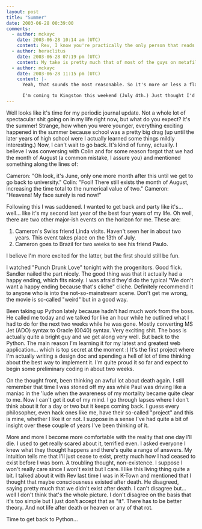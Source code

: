 ```yaml
---
layout: post
title: "Summer"
date: 2003-06-28 00:39:00
comments:
  - author: mckayc
    date: 2003-06-28 10:14 am (UTC)
    content: Rev, I know you're practically the only person that reads my journal so... have you seen this article? What's your take?
  - author: heraclitus
    date: 2003-06-28 07:19 pm (UTC)
    content: My take is pretty much that of most of the guys on metafilter - the kid has a brain, just abnormally distributed and compressed because of hydrocephaly. Still, it'd be great if we could simply get rid of the brain and wander around with empty skulls. Lobotomies for everyone!
  - author: mckayc
    date: 2003-06-28 11:15 pm (UTC)
    content: |-
      Yeah, that sounds the most reasonable. So it's more or less a flat brain...

      I'm coming to Kingston this weekend (July 4th.) Just thought I'd give you the heads up. Hope most of the sanity is still intact :)
---
```


Well looks like it's time for my periodic journal update. Not a whole lot of spectacular shit going on in my life right now, but what do you expect? It's the summer! Strange, how when you were younger, everything exciting happened in the summer because school was a pretty big drag (up until the later years of high school were I actually learned some things mildly interesting.) Now, I can't wait to go back. It's kind of funny, actually. I believe I was conversing with Colin and for some reason forgot that we had the month of August (a common mistake, I assure you) and mentioned something along the lines of:

<!--more-->

Cameron: "Oh look, it's June, only one more month after this until we get to go back to university."
Colin: "Fool! There still exists the month of August, increasing the time total to the numerical value of two."
Cameron: "Heavens! My face surely is red now!"

Following this I was saddened. I wanted to get back and party like it's... well... like it's my second last year of the best four years of my life. Oh well, there are two other major-ish events on the horizon for me. These are:

1. Cameron's Swiss friend Linda visits. Haven't seen her in about two years. This event takes place on the 13th of July.
2. Cameron goes to Brazil for two weeks to see his friend Paulo.

I believe I'm more excited for the latter, but the first should still be fun.

I watched "Punch Drunk Love" tonight with the progenitors. Good flick. Sandler nailed the part nicely. The good thing was that it actually had a happy ending, which fits nicely. I was afraid they'd do the typical "We don't want a happy ending because that's cliche" cliche. Definitely recommend it to anyone who is into the not-so-mainstream scene. Don't get me wrong, the movie is so-called "weird" but in a good way.

Been taking up Python lately because hadn't had much work from the boss. He called me today and we talked for like an hour while he outlined what I had to do for the next two weeks while he was gone. Mostly converting MS Jet (ADO) syntax to Oracle (0040) syntax. Very exciting shit. The boss is actually quite a bright guy and we get along very well. But back to the Python. The main reason I'm learning it for my latest and greatest web application... which is top secret at the moment :) It's the first project where I'm actually writing a design doc and spending a hell of lot of time thinking about the best way to implement it. I'm quite proud it so far and expect to begin some preliminary coding in about two weeks.

On the thought front, been thinking an awful lot about death again. I still remember that time I was stoned off my ass while Paul was driving like a maniac in the 'lude when the awareness of my mortality became quite clear to me. Now I can't get it out of my mind. I go through lapses where I don't think about it for a day or two but it keeps coming back. I guess every philosopher, even hack ones like me, have their so-called "project" and this is mine, whether I like it or not. I suppose in a sense I've had quite a bit of insight over these couple of years I've been thinking of it.

More and more I become more comfortable with the reality that one day I'll die. I used to get really scared about it, terrified even. I asked everyone I knew what they thought happens and there's quite a range of answers. My intuition tells me that I'll just cease to exist, pretty much how I had ceased to exist before I was born. A troubling thought, non-existence. I suppose I won't really care since I won't exist but I care. I like this living thing quite a bit. I talked about it with Rev last time I was in K-Town and mentioned that I thought that maybe consciousness existed after death. He disagreed, saying pretty much that we didn't exist after death. I can't disagree but... well I don't think that's the whole picture. I don't disagree on the basis that it's too simple but I just don't accept that as "it". There has to be better theory. And not life after death or heaven or any of that rot.

Time to get back to Python...
